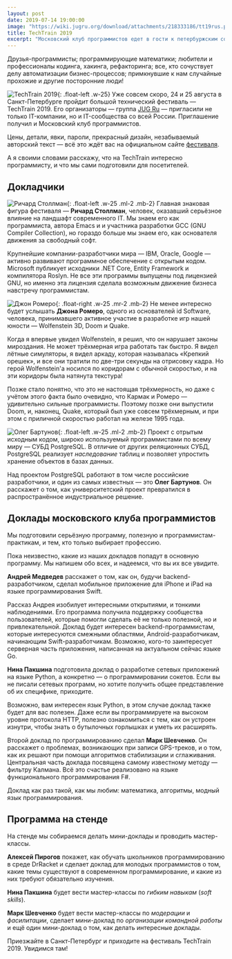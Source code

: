 ```yaml
---
layout: post
date: 2019-07-14 19:00:00
image: "https://wiki.jugru.org/download/attachments/218333186/tt19rus.png"
title: TechTrain 2019
excerpt: "Московский клуб программистов едет в гости к петербуржским соратникам."
---
```


Друзья-программисты; программирующие математики; любители и профессионалы кодинга, хакинга, рефакторинга; все, кто сочуствует делу автоматизации бизнес-процессов; примкнувшие к нам случайные прохожие и другие посторонние люди!

![TechTrain 2019](https://wiki.jugru.org/download/thumbnails/218333186/image2019-7-8_12-44-16.png){: .float-left .w-25} Уже совсем скоро, 24 и 25 августа в Санкт-Петербурге пройдит большой технический фестиваль&nbsp;&mdash; TechTrain 2019. Его организаторы&nbsp;&mdash; группа [JUG Ru](https://jugru.org/)&nbsp;&mdash; пригласили не только IT-компании, но и IT-сообщества со всей России. Приглашение получил и Московский клуб программистов.

Цены, детали, явки, пароли, прекрасный дизайн, незабываемый авторский текст&nbsp;&mdash; всё это ждёт вас на официальном сайте [фестиваля](http://techtrain.ru/).

А я своими словами расскажу, что на TechTrain интересно программисту, и что мы сами подготовили для посетителей.

## Докладчики

![Ричард Столлман](https://images.ctfassets.net/oxjq45e8ilak/60Jj1wJyUKO4FUihMgPv8x/b99c89e50ccea8cb74421b1159804a4e/Stallman.jpg){: .float-left .w-25 .ml-2 .mb-2} Главная знаковая фигура фестиваля&nbsp;&mdash; **Ричард Столлман**, человек, оказавший серьёзное влияние на ландшафт современного IT. Мы знаем его как программиста, автора Emacs и и участника разработки GCC (GNU Compiler Collection), но гораздо больше мы знаем его, как основателя движения за свободный софт.

Крупнейшие компании-разработчики мира&nbsp;&mdash; IBM, Oracle, Google&nbsp;&mdash; активно развивают программное обеспечение с открытым кодом. Microsoft публикует исходники .NET Core, Entity Framework и компилятора Roslyn. Не все эти программы выпущены под лицензией GNU, но именно эта лицензия сделала возможным движение бизнеса навстречу программистам.

![Джон Ромеро](https://images.ctfassets.net/oxjq45e8ilak/1TP7eRJVc8wC7X1WbQuALQ/b0f0db697ff045cdb3a71f42c04978b1/Romero.jpg){: .float-right .w-25 .mr-2 .mb-2} Не менее интересно будет услышать **Джона Ромеро**, одного из основателей id Software, человека, принимавшего активное участие в разработке игр нашей юности&nbsp;&mdash; Wolfenstein 3D, Doom и Quake.

Когда я впервые увидел Wolfenstein, я решил, что он нарушает законы мироздания. Не может трёхмерная игра работать так быстро. Я видел лётные симуляторы, я видел аркаду, которая называлась &laquo;Крепкий орешек&raquo;, и все они тратили по две-три секунды на отрисовку кадра. Но герой Wolfenstein'а носился по коридорам с обычной скоростью, и на эти коридоры была натянута текстура!

Позже стало понятно, что это не настоящая трёхмерность, но даже с учётом этого факта было очевидно, что Кармак и Ромеро&nbsp;&mdash; удивительно сильные программисты. Поэтому позже они выпустили Doom, и, наконец, Quake, который был уже совсем трёхмерным, и при этом с приличной скоростью работал на железе 1995 года.

![Олег Бартунов](https://images.ctfassets.net/oxjq45e8ilak/4ahiiEVd1YeU2KMmU0Gggy/22fa2c2e4c04fb6973e2d722ebb06c0d/Bartunov__1_.jpg){: .float-left .w-25 .ml-2 .mb-2} Проект с отрытым исходным кодом, широко используемый программистами по всему миру&nbsp;&mdash; СУБД PostgreSQL. В отличие от других реляционных СУБД, PostgreSQL реализует *наследование* таблиц и позволяет упростить хранение объектов в базах данных.

Над проектом PostgreSQL работают в том числе российские разработчики, и один из самых известных&nbsp;&mdash; это **Олег Бартунов**. Он расскажет о том, как университетский проект превратился в распространённое индустриальное решение.

## Доклады московского клуба программистов

Мы подготовили серьёзную программу, полезную и программистам-практикам, и тем, кто только выбирает профессию.

Пока неизвестно, какие из наших докладов попадут в основную программу. Мы напишем обо всех, и надеемся, что вы их все увидите.

**Андрей Медведев** расскажет о том, как он, будучи backend-разработчиком, сделал мобильное приложение для iPhone и iPad на языке программирования Swift.

Рассказ Андрея изобилует интересными открытиями, и тонкими наблюдениями. Его программа получила поддержку сообщества пользователей, которые помогли сделать её не только полезной, но и привлекательной. Доклад будет интересен backend-программистам, которые интересуются смежными областями, Android-разработчикам, начинающим Swift-разработчикам. Возможно, кого-то заинтересует серверная часть приложения, написанная на актуальном сейчас языке Go.

**Нина Пакшина** подготовила доклад о разработке сетевых приложений на языке Python, а конкретно&nbsp;&mdash; о программировании сокетов. Если вы не писали сетевых программ, но хотите получить общее представление об их специфике, приходите.

Возможно, вам интересен язык Python, в этом случае доклад также будет для вас полезен. Даже если вы программируете на высоком уровне протокола HTTP, полезно ознакомиться с тем, как он устроен изнутри, чтобы знать о бутылочных горлышках и уметь их расширять.

Второй доклад по программированию сделал **Марк Шевченко**. Он расскажет о проблемах, возникающих при записи GPS-треков, и о том, как их решают при помощи алгоритмов стабилизации и сглаживания. Центральная часть доклада посвящена самому известному методу&nbsp;&mdash; фильтру Калмана. Всё это счастье реализовано на языке функционального программирования F#.

Доклад как раз такой, как мы любим: математика, алгоритмы, модный язык программирования.

## Программа на стенде

На стенде мы собираемся делать мини-доклады и проводить мастер-классы.

**Алексей Пирогов** покажет, как обучать школьников программированию в среде DrRacket и сделает доклад для молодых программистов о том, какие темы существуют в современном программирование, и какие из них требуют обязательно изучения.

**Нина Пакшина** будет вести мастер-классы по *гибким навыкам* (*soft skills*).

**Марк Шевченко** будет вести мастер-классы по *модерации* и *фасилитации*, сделает мини-доклад по *организации командной работы* и ещё один мини-доклад о том, как делать интересные доклады.

Приезжайте в Санкт-Петербург и приходите на фестиваль TechTrain 2019. Увидимся там!
